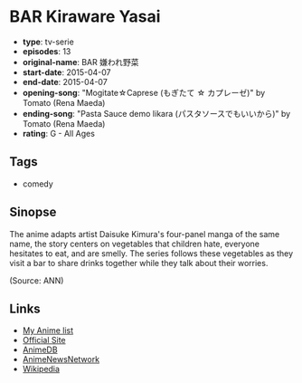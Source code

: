 # BAR Kiraware Yasai

-   **type**: tv-serie
-   **episodes**: 13
-   **original-name**: BAR 嫌われ野菜
-   **start-date**: 2015-04-07
-   **end-date**: 2015-04-07
-   **opening-song**: "Mogitate☆Caprese (もぎたて ☆ カプレーゼ)" by Tomato (Rena Maeda)
-   **ending-song**: "Pasta Sauce demo Iikara (パスタソースでもいいから)" by Tomato (Rena Maeda)
-   **rating**: G - All Ages

## Tags

-   comedy

## Sinopse

The anime adapts artist Daisuke Kimura's four-panel manga of the same name, the story centers on vegetables that children hate, everyone hesitates to eat, and are smelly. The series follows these vegetables as they visit a bar to share drinks together while they talk about their worries.

(Source: ANN)

## Links

-   [My Anime list](https://myanimelist.net/anime/29865/BAR_Kiraware_Yasai)
-   [Official Site](http://www.kiraware-yasai.com/anime/)
-   [AnimeDB](http://anidb.info/perl-bin/animedb.pl?show=anime&aid=11055)
-   [AnimeNewsNetwork](http://www.animenewsnetwork.com/encyclopedia/anime.php?id=16762)
-   [Wikipedia](http://ja.wikipedia.org/wiki/BAR_%E5%AB%8C%E3%82%8F%E3%82%8C%E9%87%8E%E8%8F%9C)
